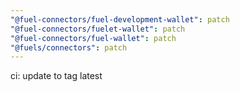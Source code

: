 ```yaml
---
"@fuel-connectors/fuel-development-wallet": patch
"@fuel-connectors/fuelet-wallet": patch
"@fuel-connectors/fuel-wallet": patch
"@fuels/connectors": patch
---
```


ci: update to tag latest
